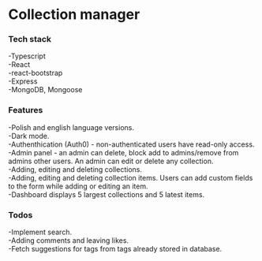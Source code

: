 # Collection manager

### Tech stack

-Typescript\
-React\
-react-bootstrap\
-Express\
-MongoDB, Mongoose

### Features

-Polish and english language versions.\
-Dark mode.\
-Authenthication (Auth0) - non-authenticated users have read-only access.\
-Admin panel - an admin can delete, block add to admins/remove from admins other users. An admin can edit or delete any collection.\
-Adding, editing and deleting collections.\
-Adding, editing and deleting collection items. Users can add custom fields to the form while adding or editing an item.\
-Dashboard displays 5 largest collections and 5 latest items.

### Todos

-Implement search.\
-Adding comments and leaving likes.\
-Fetch suggestions for tags from tags already stored in database.


